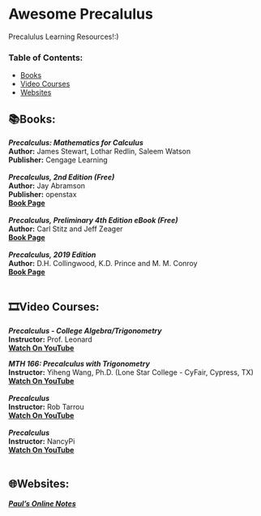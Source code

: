 # Awesome Precalulus
Precalulus Learning Resources!:)

### **Table of Contents:**
* [Books](#booksbooks)
* [Video Courses](#film_stripvideo-courses)
* [Websites](#globe_with_meridianswebsites)


## :books:Books:

***Precalculus: Mathematics for Calculus*** <br />
**Author:** James Stewart, Lothar Redlin, Saleem Watson <br />
**Publisher:** Cengage Learning <br />
 <br />
***Precalculus, 2nd Edition (Free)*** <br />
**Author:** Jay Abramson <br />
**Publisher:** openstax <br />
[**Book Page**](https://openstax.org/details/books/precalculus-2e)  <br />
<br />
***Precalculus, Preliminary 4th Edition eBook (Free)*** <br />
**Author:** Carl Stitz and Jeff Zeager <br />
[**Book Page**](https://www.stitz-zeager.com/) <br />
<br />
***Precalculus, 2019 Edition*** <br />
**Author:** D.H. Collingwood, K.D. Prince and M. M. Conroy <br />
[**Book Page**](https://sites.math.washington.edu/~m120/) <br />
<br />

## :film_strip:Video Courses:  <br />

***Precalculus - College Algebra/Trigonometry*** <br />
**Instructor:** Prof. Leonard <br />
[**Watch On YouTube**](https://youtube.com/playlist?list=PLDesaqWTN6ESsmwELdrzhcGiRhk5DjwLP)  <br />

***MTH 166: Precalculus with Trigonometry*** <br />
**Instructor:** Yiheng Wang, Ph.D. (Lone Star College - CyFair, Cypress, TX) <br />
[**Watch On YouTube**](https://youtube.com/playlist?list=PLLbvVfERDon2H_IPX_0OO2GW612xM8ZY7)  <br />
 <br />
***Precalculus*** <br />
**Instructor:** Rob Tarrou <br />
[**Watch On YouTube**](https://youtube.com/playlist?list=PL4FB17E5C77DCCE69)  <br />
 <br />
***Precalculus*** <br />
**Instructor:** NancyPi <br />
[**Watch On YouTube**](https://youtube.com/playlist?list=PL3j1ntBPCU_r80Qkas6hNodS_AKPM0VFM)  <br />
 <br />
## :globe_with_meridians:Websites: <br />

[***Paul’s Online Notes***](https://tutorial.math.lamar.edu/) <br />

